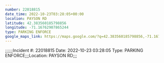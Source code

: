```yaml
---
number: 22018815
date_time: 2022-10-23T03:28:05+00:00
location: PAYSON RD
latitude: 42.383560185798856
longitude: -71.16762907865244
type: PARKING ENFORCE
google_maps_link: https://maps.google.com/?q=42.383560185798856,-71.16762907865244
---
```


;;;;;;Incident #: 22018815   Date: 2022-10-23 03:28:05   Type: PARKING ENFORCE;;;Location: PAYSON RD;;;
